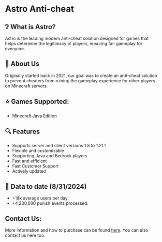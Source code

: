 # Astro Anti-cheat

## ❔ What is Astro?
Astro is the leading modern anti-cheat solution designed for games that helps determine the legitimacy of players, ensuring fair gameplay for everyone.

## 🙂 About Us
Originally started back in 2021, our goal was to create an anti-cheat solution to prevent cheaters from ruining the gameplay experience for other players on Minecraft servers.

## ⭐ Games Supported:
 - Minecraft Java Edition

## 🔍 Features
 - Supports server and client versions 1.8 to 1.21.1
 - Flexible and customizable
 - Supporting Java and Bedrock players
 - Fast and efficient
 - Fast Customer Support
 - Actively updated

## 🎉 Data to date (8/31/2024)
 - +18k average users per day.
 - +4,200,000 punish events processed.

## Contact Us:
More information and how to purchase can be found [here](https://astroac.cc). You can also contact us here too.
